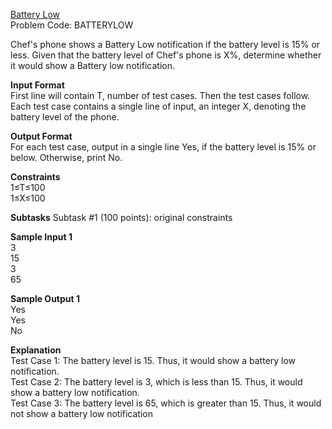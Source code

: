 [Battery Low](https://www.codechef.com/problems/BATTERYLOW)    
Problem Code: BATTERYLOW

Chef's phone shows a Battery Low notification if the battery level is 15% or less. Given that the battery level of Chef's phone is X%, determine whether it would show a Battery low notification.

**Input Format**  
First line will contain T, number of test cases. Then the test cases follow.  
Each test case contains a single line of input, an integer X, denoting the battery level of the phone.  

**Output Format**  
For each test case, output in a single line Yes, if the battery level is 15% or below. Otherwise, print No.  

**Constraints**  
1≤T≤100  
1≤X≤100 

**Subtasks** 
Subtask #1 (100 points): original constraints

**Sample Input 1**   
3  
15  
3  
65  

**Sample Output 1**   
Yes  
Yes  
No  

**Explanation**  
Test Case 1: The battery level is 15. Thus, it would show a battery low notification.  
Test Case 2: The battery level is 3, which is less than 15. Thus, it would show a battery low notification.  
Test Case 3: The battery level is 65, which is greater than 15. Thus, it would not show a battery low notification
